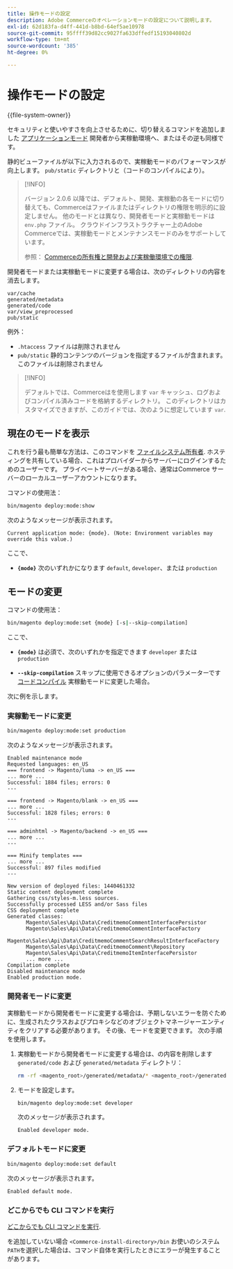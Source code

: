```yaml
---
title: 操作モードの設定
description: Adobe Commerceのオペレーションモードの設定について説明します。
exl-id: 62d183fa-d4ff-441d-b8bd-64ef5ae10978
source-git-commit: 95ffff39d82cc9027fa633dffedf15193040802d
workflow-type: tm+mt
source-wordcount: '385'
ht-degree: 0%

---
```


# 操作モードの設定

{{file-system-owner}}

セキュリティと使いやすさを向上させるために、切り替えるコマンドを追加しました [アプリケーションモード](../bootstrap/application-modes.md) 開発者から実稼動環境へ、またはその逆も同様です。

静的ビューファイルが以下に入力されるので、実稼動モードのパフォーマンスが向上します。 `pub/static` ディレクトリと（コードのコンパイルにより）。

>[!INFO]
>
>バージョン 2.0.6 以降では、デフォルト、開発、実稼動の各モードに切り替えても、Commerceはファイルまたはディレクトリの権限を明示的に設定しません。 他のモードとは異なり、開発者モードと実稼動モードは `env.php` ファイル。 クラウドインフラストラクチャー上のAdobe Commerceでは、実稼動モードとメンテナンスモードのみをサポートしています。
>
>参照： [Commerceの所有権と開発および実稼働環境での権限](../deployment/file-system-permissions.md).

開発者モードまたは実稼動モードに変更する場合は、次のディレクトリの内容を消去します。

```terminal
var/cache
generated/metadata
generated/code
var/view_preprocessed
pub/static
```

例外：

- `.htaccess` ファイルは削除されません
- `pub/static` 静的コンテンツのバージョンを指定するファイルが含まれます。このファイルは削除されません

>[!INFO]
>
>デフォルトでは、Commerceはを使用します `var` キャッシュ、ログおよびコンパイル済みコードを格納するディレクトリ。 このディレクトリはカスタマイズできますが、このガイドでは、次のように想定しています `var`.

## 現在のモードを表示

これを行う最も簡単な方法は、このコマンドを [ファイルシステム所有者](../../installation/prerequisites/file-system/overview.md). ホスティングを共有している場合、これはプロバイダーからサーバーにログインするためのユーザーです。 プライベートサーバーがある場合、通常はCommerce サーバーのローカルユーザーアカウントになります。

コマンドの使用法：

```bash
bin/magento deploy:mode:show
```

次のようなメッセージが表示されます。

```terminal
Current application mode: {mode}. (Note: Environment variables may override this value.)
```

ここで、

- **`{mode}`** 次のいずれかになります `default`, `developer`、または `production`

## モードの変更

コマンドの使用法：

```bash
bin/magento deploy:mode:set {mode} [-s|--skip-compilation]
```

ここで、

- **`{mode}`** は必須で、次のいずれかを指定できます `developer` または `production`

- **`--skip-compilation`** スキップに使用できるオプションのパラメーターです [コードコンパイル](../cli/code-compiler.md) 実稼動モードに変更した場合。

次に例を示します。

### 実稼動モードに変更

```bash
bin/magento deploy:mode:set production
```

次のようなメッセージが表示されます。

```terminal
Enabled maintenance mode
Requested languages: en_US
=== frontend -> Magento/luma -> en_US ===
... more ...
Successful: 1884 files; errors: 0
---

=== frontend -> Magento/blank -> en_US ===
... more ...
Successful: 1828 files; errors: 0
---

=== adminhtml -> Magento/backend -> en_US ===
... more ...
---

=== Minify templates ===
... more ...
Successful: 897 files modified
---

New version of deployed files: 1440461332
Static content deployment complete
Gathering css/styles-m.less sources.
Successfully processed LESS and/or Sass files
CSS deployment complete
Generated classes:
      Magento\Sales\Api\Data\CreditmemoCommentInterfacePersistor
      Magento\Sales\Api\Data\CreditmemoCommentInterfaceFactory
      Magento\Sales\Api\Data\CreditmemoCommentSearchResultInterfaceFactory
      Magento\Sales\Api\Data\CreditmemoComment\Repository
      Magento\Sales\Api\Data\CreditmemoItemInterfacePersistor
      ... more ...
Compilation complete
Disabled maintenance mode
Enabled production mode.
```

### 開発者モードに変更

実稼動モードから開発者モードに変更する場合は、予期しないエラーを防ぐために、生成されたクラスおよびプロキシなどのオブジェクトマネージャーエンティティをクリアする必要があります。 その後、モードを変更できます。 次の手順を使用します。

1. 実稼動モードから開発者モードに変更する場合は、の内容を削除します `generated/code` および `generated/metadata` ディレクトリ：

   ```bash
   rm -rf <magento_root>/generated/metadata/* <magento_root>/generated/code/*
   ```

1. モードを設定します。

   ```bash
   bin/magento deploy:mode:set developer
   ```

   次のメッセージが表示されます。

   ```terminal
   Enabled developer mode.
   ```

### デフォルトモードに変更

```bash
bin/magento deploy:mode:set default
```

次のメッセージが表示されます。

```terminal
Enabled default mode.
```

### どこからでも CLI コマンドを実行

[どこからでも CLI コマンドを実行](../cli/config-cli.md#config-install-cli-first).

を追加していない場合 `<Commerce-install-directory>/bin` お使いのシステム `PATH`を選択した場合は、コマンド自体を実行したときにエラーが発生することがあります。
